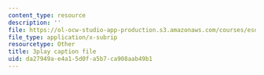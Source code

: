 ```yaml
---
content_type: resource
description: ''
file: https://ol-ocw-studio-app-production.s3.amazonaws.com/courses/esd-290-special-topics-in-supply-chain-management-spring-2005/da27949ae4a15d0fa5b7ca908aab49b1_oRK2jN3yqOI.vtt
file_type: application/x-subrip
resourcetype: Other
title: 3play caption file
uid: da27949a-e4a1-5d0f-a5b7-ca908aab49b1
---
```

